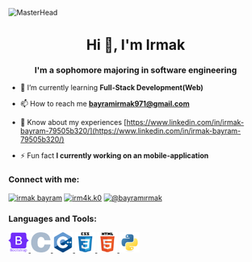 ![MasterHead](https://media.licdn.com/dms/image/v2/D4D16AQFExTyaGNiiCw/profile-displaybackgroundimage-shrink_200_800/profile-displaybackgroundimage-shrink_200_800/0/1666682963086?e=2147483647&v=beta&t=cxWyERyqdTZOLJMMSNd0kDSjcBxe5WtvumGZVtm1Aoo)

<h1 align="center">Hi 👋, I'm Irmak</h1>
<h3 align="center">I'm a sophomore majoring in software engineering</h3>

- 🌱 I’m currently learning **Full-Stack Development(Web)**

- 📫 How to reach me **bayramirmak971@gmail.com**

- 📄 Know about my experiences [https://www.linkedin.com/in/irmak-bayram-79505b320/](https://www.linkedin.com/in/irmak-bayram-79505b320/)

- ⚡ Fun fact **I currently working on an mobile-application**

<h3 align="left">Connect with me:</h3>
<p align="left">
<a href="https://linkedin.com/in/irmak bayram" target="blank"><img align="center" src="https://raw.githubusercontent.com/rahuldkjain/github-profile-readme-generator/master/src/images/icons/Social/linked-in-alt.svg" alt="irmak bayram" height="30" width="40" /></a>
<a href="https://instagram.com/irm4k.k0" target="blank"><img align="center" src="https://raw.githubusercontent.com/rahuldkjain/github-profile-readme-generator/master/src/images/icons/Social/instagram.svg" alt="irm4k.k0" height="30" width="40" /></a>
<a href="https://medium.com/@bayramırmak" target="blank"><img align="center" src="https://raw.githubusercontent.com/rahuldkjain/github-profile-readme-generator/master/src/images/icons/Social/medium.svg" alt="@bayramırmak" height="30" width="40" /></a>
</p>

<h3 align="left">Languages and Tools:</h3>
<p align="left"> <a href="https://getbootstrap.com" target="_blank" rel="noreferrer"> <img src="https://raw.githubusercontent.com/devicons/devicon/master/icons/bootstrap/bootstrap-plain-wordmark.svg" alt="bootstrap" width="40" height="40"/> </a> <a href="https://www.cprogramming.com/" target="_blank" rel="noreferrer"> <img src="https://raw.githubusercontent.com/devicons/devicon/master/icons/c/c-original.svg" alt="c" width="40" height="40"/> </a> <a href="https://www.w3schools.com/cpp/" target="_blank" rel="noreferrer"> <img src="https://raw.githubusercontent.com/devicons/devicon/master/icons/cplusplus/cplusplus-original.svg" alt="cplusplus" width="40" height="40"/> </a> <a href="https://www.w3schools.com/css/" target="_blank" rel="noreferrer"> <img src="https://raw.githubusercontent.com/devicons/devicon/master/icons/css3/css3-original-wordmark.svg" alt="css3" width="40" height="40"/> </a> <a href="https://www.w3.org/html/" target="_blank" rel="noreferrer"> <img src="https://raw.githubusercontent.com/devicons/devicon/master/icons/html5/html5-original-wordmark.svg" alt="html5" width="40" height="40"/> </a> <a href="https://www.python.org" target="_blank" rel="noreferrer"> <img src="https://raw.githubusercontent.com/devicons/devicon/master/icons/python/python-original.svg" alt="python" width="40" height="40"/> </a> </p>


